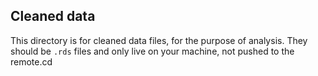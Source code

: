 ## Cleaned data

This directory is for cleaned data files, for the purpose of
analysis. They should be `.rds` files and only live on your machine,
not pushed to the remote.cd